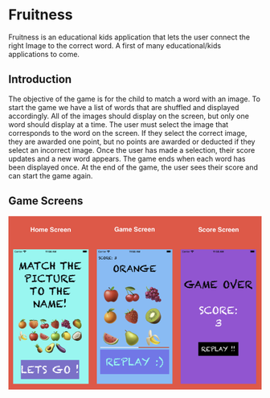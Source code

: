 # Fruitness

Fruitness is an educational kids application that lets the user connect the right Image to the correct word. A first of many educational/kids applications to come.

## Introduction
The objective of the game is for the child to match a word with an image. To start the game we have a list of words that are shuffled and displayed accordingly. All of the images should display on the screen, but only one word should display at a time. The user must select the image that corresponds to the word on the screen. If they select the correct image, they are awarded one point, but no points are awarded or deducted if they select an incorrect image. Once the user has made a selection, their score updates and a new word appears. The game ends when each word has been displayed once. At the end of the game, the user sees their score and can start the game again. 

## Game Screens
![](Screenshot/fruitness.screen.png)
